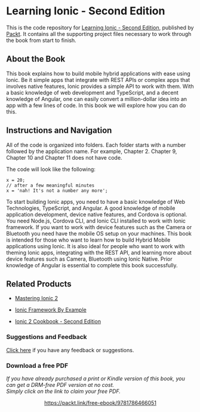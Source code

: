 # Learning Ionic - Second Edition
This is the code repository for [Learning Ionic - Second Edition](https://www.packtpub.com/web-development/learning-ionic-second-edition?utm_source=github&utm_medium=repository&utm_campaign=9781786466051), published by [Packt](https://www.packtpub.com/?utm_source=github). It contains all the supporting project files necessary to work through the book from start to finish.
## About the Book
This book explains how to build mobile hybrid applications with ease using Ionic. Be it simple apps that integrate with REST APIs or complex apps that involves native features, Ionic provides a simple API to work with them.
With a basic knowledge of web development and TypeScript, and a decent knowledge of Angular, one can easily convert a million-dollar idea into an app with a few lines of code.
In this book we will explore how you can do this.
## Instructions and Navigation
All of the code is organized into folders. Each folder starts with a number followed by the application name. For example, Chapter 2. Chapter 9, Chapter 10 and Chapter 11 does not have code.



The code will look like the following:
```
x = 20; 
// after a few meaningful minutes  
x = 'nah! It's not a number any more';
```

To start building Ionic apps, you need to have a basic knowledge of Web Technologies, TypeScript, and Angular. A good knowledge of mobile application development, device native features, and Cordova is optional.
You need Node.js, Cordova CLI, and Ionic CLI installed to work with Ionic framework. If you want to work with device features such as the Camera or Bluetooth you need have the mobile OS setup on your machines.
This book is intended for those who want to learn how to build Hybrid Mobile applications using Ionic. It is also ideal for people who want to work with theming Ionic apps, integrating with the REST API, and learning more about device features such as Camera, Bluetooth using Ionic Native.
Prior knowledge of Angular is essential to complete this book successfully.

## Related Products
* [Mastering Ionic 2](https://www.packtpub.com/application-development/mastering-ionic-2?utm_source=github&utm_medium=repository&utm_campaign=9781785286056)

* [Ionic Framework By Example](https://www.packtpub.com/application-development/ionic-framework-example?utm_source=github&utm_medium=repository&utm_campaign=9781785282720)

* [Ionic 2 Cookbook - Second Edition](https://www.packtpub.com/web-development/ionic-2-cookbook-second-edition?utm_source=github&utm_medium=repository&utm_campaign=9781786465962)

### Suggestions and Feedback
[Click here](https://docs.google.com/forms/d/e/1FAIpQLSe5qwunkGf6PUvzPirPDtuy1Du5Rlzew23UBp2S-P3wB-GcwQ/viewform) if you have any feedback or suggestions.
### Download a free PDF

 <i>If you have already purchased a print or Kindle version of this book, you can get a DRM-free PDF version at no cost.<br>Simply click on the link to claim your free PDF.</i>
<p align="center"> <a href="https://packt.link/free-ebook/9781786466051">https://packt.link/free-ebook/9781786466051 </a> </p>